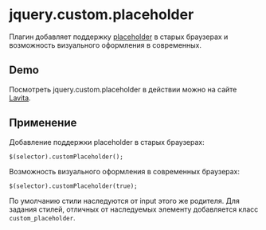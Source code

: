 jquery.custom.placeholder
=========================
Плагин добавляет поддержку [placeholder](http://htmlbook.ru/html/input/placeholder) в старых браузерах и возможность визуального оформления в современных.

Demo
-----------
Посмотреть jquery.custom.placeholder в действии можно на сайте [Lavita](http://lavita2.intensa-dev.ru/contacts/).

Применение
-----------
Добавление поддержки placeholder в старых браузерах:

    $(selector).customPlaceholder();


Возможность визуального оформления в современных браузерах:

    $(selector).customPlaceholder(true);


По умолчанию стили наследуются от input этого же родителя. Для задания стилей, отличных от наследуемых элементу добавляется класс `custom_placeholder`.
